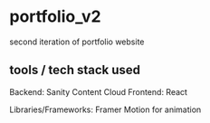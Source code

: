 # portfolio_v2
second iteration of portfolio website

## tools / tech stack used
Backend: Sanity Content Cloud
Frontend: React

Libraries/Frameworks: Framer Motion for animation